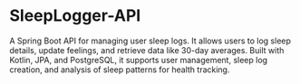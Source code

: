 # SleepLogger-API
A Spring Boot API for managing user sleep logs. It allows users to log sleep details, update feelings, and retrieve data like 30-day averages. Built with Kotlin, JPA, and PostgreSQL, it supports user management, sleep log creation, and analysis of sleep patterns for health tracking.

